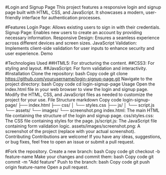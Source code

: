 #Login and Signup Page
This project features a responsive login and signup page built with HTML, CSS, and JavaScript. It showcases a modern, user-friendly interface for authentication processes.

#Features
Login Page: Allows existing users to sign in with their credentials.
Signup Page: Enables new users to create an account by providing necessary information.
Responsive Design: Ensures a seamless experience across different devices and screen sizes.
JavaScript Validation: Implements client-side validation for user inputs to enhance security and user experience.
Demo

#Technologies Used
##HTML5: For structuring the content.
##CSS3: For styling and layout.
##JavaScript: For form validation and interactivity.
#Installation
Clone the repository:
bash
Copy code
git clone https://github.com/yourusername/login-signup-page.git
Navigate to the project directory:
bash
Copy code
cd login-signup-page
Usage
Open the index.html file in your web browser to view the login and signup page.
Modify the HTML, CSS, and JavaScript files as needed to customize the project for your use.
File Structure
markdown
Copy code
login-signup-page/
├── index.html
├── css/
│   └── styles.css
├── js/
│   └── script.js
└── assets/
    └── images/
        └── screenshot.png
index.html: The main HTML file containing the structure of the login and signup page.
css/styles.css: The CSS file containing styles for the page.
js/script.js: The JavaScript file containing form validation logic.
assets/images/screenshot.png: A screenshot of the project (replace with your actual screenshot).
Contributing
Contributions are welcome! If you have any ideas, suggestions, or bug fixes, feel free to open an issue or submit a pull request.

#Fork the repository.
Create a new branch:
bash
Copy code
git checkout -b feature-name
Make your changes and commit them:
bash
Copy code
git commit -m "Add feature"
Push to the branch:
bash
Copy code
git push origin feature-name
Open a pull request.
